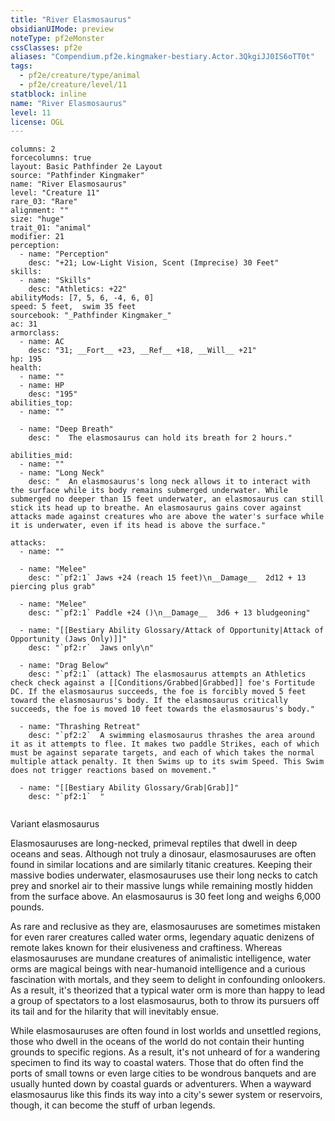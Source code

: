 ```yaml
---
title: "River Elasmosaurus"
obsidianUIMode: preview
noteType: pf2eMonster
cssClasses: pf2e
aliases: "Compendium.pf2e.kingmaker-bestiary.Actor.3QkgiJJ0IS6oTT0t" 
tags:
  - pf2e/creature/type/animal
  - pf2e/creature/level/11
statblock: inline
name: "River Elasmosaurus"
level: 11
license: OGL
---
```


```statblock
columns: 2
forcecolumns: true
layout: Basic Pathfinder 2e Layout
source: "Pathfinder Kingmaker"
name: "River Elasmosaurus"
level: "Creature 11"
rare_03: "Rare"
alignment: ""
size: "huge"
trait_01: "animal"
modifier: 21
perception:
  - name: "Perception"
    desc: "+21; Low-Light Vision, Scent (Imprecise) 30 Feet"
skills:
  - name: "Skills"
    desc: "Athletics: +22"
abilityMods: [7, 5, 6, -4, 6, 0]
speed: 5 feet,  swim 35 feet
sourcebook: "_Pathfinder Kingmaker_"
ac: 31
armorclass:
  - name: AC
    desc: "31; __Fort__ +23, __Ref__ +18, __Will__ +21"
hp: 195
health:
  - name: ""
  - name: HP
    desc: "195"
abilities_top:
  - name: ""

  - name: "Deep Breath"
    desc: "  The elasmosaurus can hold its breath for 2 hours."

abilities_mid:
  - name: ""
  - name: "Long Neck"
    desc: "  An elasmosaurus's long neck allows it to interact with the surface while its body remains submerged underwater. While submerged no deeper than 15 feet underwater, an elasmosaurus can still stick its head up to breathe. An elasmosaurus gains cover against attacks made against creatures who are above the water's surface while it is underwater, even if its head is above the surface."

attacks:
  - name: ""

  - name: "Melee"
    desc: "`pf2:1` Jaws +24 (reach 15 feet)\n__Damage__  2d12 + 13 piercing plus grab"

  - name: "Melee"
    desc: "`pf2:1` Paddle +24 ()\n__Damage__  3d6 + 13 bludgeoning"

  - name: "[[Bestiary Ability Glossary/Attack of Opportunity|Attack of Opportunity (Jaws Only)]]"
    desc: "`pf2:r`  Jaws only\n"

  - name: "Drag Below"
    desc: "`pf2:1` (attack) The elasmosaurus attempts an Athletics check check against a [[Conditions/Grabbed|Grabbed]] foe's Fortitude DC. If the elasmosaurus succeeds, the foe is forcibly moved 5 feet toward the elasmosaurus's body. If the elasmosaurus critically succeeds, the foe is moved 10 feet towards the elasmosaurus's body."

  - name: "Thrashing Retreat"
    desc: "`pf2:2`  A swimming elasmosaurus thrashes the area around it as it attempts to flee. It makes two paddle Strikes, each of which must be against separate targets, and each of which takes the normal multiple attack penalty. It then Swims up to its swim Speed. This Swim does not trigger reactions based on movement."

  - name: "[[Bestiary Ability Glossary/Grab|Grab]]"
    desc: "`pf2:1`  "
 
```


Variant elasmosaurus

Elasmosauruses are long-necked, primeval reptiles that dwell in deep oceans and seas. Although not truly a dinosaur, elasmosauruses are often found in similar locations and are similarly titanic creatures. Keeping their massive bodies underwater, elasmosauruses use their long necks to catch prey and snorkel air to their massive lungs while remaining mostly hidden from the surface above. An elasmosaurus is 30 feet long and weighs 6,000 pounds.

As rare and reclusive as they are, elasmosauruses are sometimes mistaken for even rarer creatures called water orms, legendary aquatic denizens of remote lakes known for their elusiveness and craftiness. Whereas elasmosauruses are mundane creatures of animalistic intelligence, water orms are magical beings with near-humanoid intelligence and a curious fascination with mortals, and they seem to delight in confounding onlookers. As a result, it's theorized that a typical water orm is more than happy to lead a group of spectators to a lost elasmosaurus, both to throw its pursuers off its tail and for the hilarity that will inevitably ensue.

While elasmosauruses are often found in lost worlds and unsettled regions, those who dwell in the oceans of the world do not contain their hunting grounds to specific regions. As a result, it's not unheard of for a wandering specimen to find its way to coastal waters. Those that do often find the ports of small towns or even large cities to be wondrous banquets and are usually hunted down by coastal guards or adventurers. When a wayward elasmosaurus like this finds its way into a city's sewer system or reservoirs, though, it can become the stuff of urban legends.
